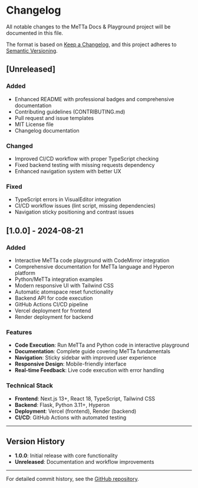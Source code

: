 # Changelog

All notable changes to the MeTTa Docs & Playground project will be documented in this file.

The format is based on [Keep a Changelog](https://keepachangelog.com/en/1.0.0/),
and this project adheres to [Semantic Versioning](https://semver.org/spec/v2.0.0.html).

## [Unreleased]

### Added
- Enhanced README with professional badges and comprehensive documentation
- Contributing guidelines (CONTRIBUTING.md)
- Pull request and issue templates
- MIT License file
- Changelog documentation

### Changed
- Improved CI/CD workflow with proper TypeScript checking
- Fixed backend testing with missing requests dependency
- Enhanced navigation system with better UX

### Fixed
- TypeScript errors in VisualEditor integration
- CI/CD workflow issues (lint script, missing dependencies)
- Navigation sticky positioning and contrast issues

## [1.0.0] - 2024-08-21

### Added
- Interactive MeTTa code playground with CodeMirror integration
- Comprehensive documentation for MeTTa language and Hyperon platform
- Python/MeTTa integration examples
- Modern responsive UI with Tailwind CSS
- Automatic atomspace reset functionality
- Backend API for code execution
- GitHub Actions CI/CD pipeline
- Vercel deployment for frontend
- Render deployment for backend

### Features
- **Code Execution**: Run MeTTa and Python code in interactive playground
- **Documentation**: Complete guide covering MeTTa fundamentals
- **Navigation**: Sticky sidebar with improved user experience
- **Responsive Design**: Mobile-friendly interface
- **Real-time Feedback**: Live code execution with error handling

### Technical Stack
- **Frontend**: Next.js 13+, React 18, TypeScript, Tailwind CSS
- **Backend**: Flask, Python 3.11+, Hyperon
- **Deployment**: Vercel (frontend), Render (backend)
- **CI/CD**: GitHub Actions with automated testing

---

## Version History

- **1.0.0**: Initial release with core functionality
- **Unreleased**: Documentation and workflow improvements

---

For detailed commit history, see the [GitHub repository](https://github.com/Biruk-gebru/metta-learner-playground).
